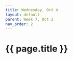 ```yaml
---
title: Wednesday, Oct 4
layout: default
parent: Week 7, Oct 2
nav_order: 2
---
```


# {{ page.title }}

